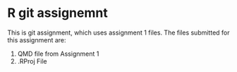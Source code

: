 # R git assignemnt

This is git assignment, which uses assignment 1 files.
The files submitted for this assignment are:
1) QMD file from Assignment 1
2) .RProj File
